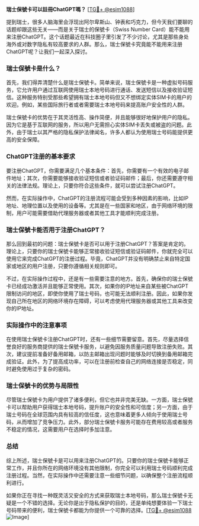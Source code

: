 **瑞士保號卡可以註冊ChatGPT嗎？** [[TG💪+ @esim1088](https://t.me/s/esim1088)]

提到瑞士，很多人脑海里会浮现出阿尔卑斯山、钟表和巧克力，但今天我们要聊的话题却跟这些无关——而是关于瑞士的保號卡（Swiss Number Card）能不能用来注册ChatGPT。这个话题最近在科技圈子里引发了不少讨论，尤其是那些身处海外或对数字隐私有较高要求的人群。那么，瑞士保號卡究竟能不能用来注册ChatGPT呢？让我们一起深入探讨。

### 瑞士保號卡是什么？

首先，我们得弄清楚什么是瑞士保號卡。简单来说，瑞士保號卡是一种虚拟号码服务，它允许用户通过互联网使用瑞士本地号码进行通话、发送短信以及接收验证短信。这种服务特别受那些希望拥有瑞士本地号码但又不想绑定实体SIM卡的用户的欢迎。例如，某些国际旅行者或者需要瑞士本地号码来提高账户安全性的人群。

瑞士保號卡的优势在于其灵活性高、操作简便，并且能够很好地保护用户的隐私。因为它是基于互联网的服务，所以用户无需担心实体SIM卡丢失或被盗的问题。此外，由于瑞士以其严格的隐私保护法律闻名，许多人都认为使用瑞士号码能提供更高的安全保障。

### ChatGPT注册的基本要求

要注册ChatGPT，你需要满足几个基本条件：首先，你需要有一个有效的电子邮件地址；其次，你需要能够接收验证短信或者验证码邮件；最后，你还需要遵守相关的法律法规。理论上，只要你符合这些条件，就可以尝试注册ChatGPT。

然而，在实际操作中，ChatGPT的注册流程可能会受到多种因素的影响，比如IP地址、地理位置以及使用的设备等。尤其是在一些国家和地区，由于网络环境的限制，用户可能需要借助代理服务器或者其他工具才能顺利完成注册。

### 瑞士保號卡能否用于注册ChatGPT？

那么回到最初的问题：瑞士保號卡是否可以用于注册ChatGPT？答案是肯定的。理论上，只要你的瑞士保號卡能够正常接收验证短信或验证码邮件，你就完全可以使用它来完成ChatGPT的注册过程。毕竟，ChatGPT并没有明确禁止来自特定国家或地区的用户注册，只要你遵循相关规则即可。

不过，在实际操作过程中，还是有一些需要注意的地方。首先，确保你的瑞士保號卡已经成功激活并且能够正常使用。其次，如果你的IP地址来自某些被ChatGPT限制访问的地区，即使你使用了瑞士号码，也可能无法顺利注册。因此，如果你发现自己所在地区的网络环境存在障碍，可以考虑使用代理服务器或其他工具来改变你的IP地址。

### 实际操作中的注意事项

在使用瑞士保號卡注册ChatGPT时，还有一些细节需要留意。首先，尽量选择信誉良好的服务商提供的瑞士保號卡服务，以避免因服务质量问题导致注册失败。其次，建议提前准备好备用邮箱，以防主邮箱出现问题时能够及时切换到备用邮箱完成验证。此外，为了提高成功率，可以在注册前检查自己的网络连接是否稳定，同时避免使用过于复杂的密码。

### 瑞士保號卡的优势与局限性

尽管瑞士保號卡为用户提供了诸多便利，但它也并非完美无缺。一方面，瑞士保號卡可以帮助用户获得瑞士本地号码，提升账户的安全性和可信度；另一方面，由于瑞士号码在全球范围内具有较高的信任度，这也意味着更多人倾向于使用瑞士号码，从而增加了竞争压力。此外，部分瑞士保號卡服务可能存在费用较高或者服务不稳定的情况，这需要用户在选择时多加注意。

### 总结

综上所述，瑞士保號卡是可以用来注册ChatGPT的。只要你的瑞士保號卡能够正常工作，并且你所在的网络环境没有其他限制，你完全可以利用瑞士号码顺利完成注册过程。当然，在实际操作中还需要注意一些细节问题，以确保整个注册流程顺利进行。

如果你正在寻找一种既灵活又安全的方式来获取瑞士本地号码，那么瑞士保號卡无疑是一个不错的选择。无论你是出于隐私保护的目的，还是单纯想要体验一下瑞士号码带来的便利，瑞士保號卡都能为你提供一个可靠的选择。[[TG💪+ @esim1088](https://t.me/s/esim1088) ![Image](https://i.postimg.cc/4NQfJmqS/Snipaste-2025-05-13-00-14-12.png)]